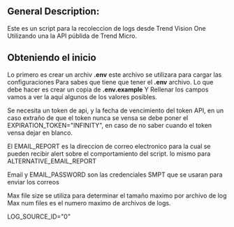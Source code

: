 ## General Description:
Este es un script para la recoleccion de logs desde Trend Vision One
Utilizando una la API públida de Trend Micro.

## Obteniendo el inicio
Lo primero es crear un archiv __.env__ este archivo se utilizara para cargar las configuraciones
Para sabes que tiene que tener el __.env__ archivo. Lo que debe hacer es crear un copia  de __.env.example__
Y Rellenar los campos vamos a ver la aquí algunos de los valores posibles.

Se necesita un token de api, y la fecha de vencimiento del token API, en un caso extraño de que el token nunca se vensa se debe poner el EXPIRATION_TOKEN="INFINITY", en caso de no saber cuando el token vensa dejar en blanco.

El EMAIL_REPORT es la direccion de correo electronico para la cual se pueden recibir alert sobre el comportamiento del script. lo mismo para ALTERNATIVE_EMAIL_REPORT

Email y EMAIL_PASSWORD son las credenciales SMPT que se usaran para enviar los correos

Max file size se utiliza para determinar el tamaño maximo por archivo de log
Max num files es el numero maximo de archivos de logs.

LOG_SOURCE_ID="0"